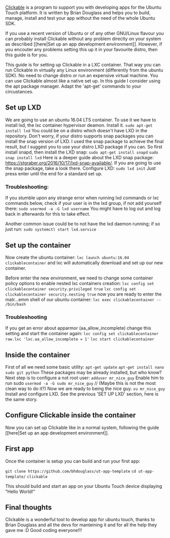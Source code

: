 [Clickable](https://github.com/bhdouglass/clickable) is a program to support you with developing apps for the Ubuntu Touch platform. It is written by Brian Douglass and helps you to build, manage, install and test your app without the need of the whole Ubuntu SDK.

If you use a recent version of Ubuntu or of any other GNU/Linux flavour you can probably install Clickable without any problem directly on your system as described [[here|Set up an app development environment]]. However, if you encouter any problems setting this up it in your favourite distro, then this guide is for you. 

This guide is for setting up Clickable in a LXC container. That way you can run Clickable in virtually any Linux environment (differently from the ubuntu SDK). No need to change distro or run an expensive virtual machine. You can use Clickable almost like a native set up.
In this guide I consider using the apt package manager. Adapt the 'apt-get' commands to your circustances.

## Set up LXD

We are going to use an ubuntu 16.04 LTS container. To use it we have to install lxd, the lxc container hypervisor deamon. Install it.
`sudo apt-get install lxd`
You could be on a distro which doesn't have LXD in the repository. Don't worry, if your distro supports snap packages you can install the snap version of LXD.
I used the snap package to achieve the final result, but I suggest you to use your distro LXD package if you can. So first install snapd, then install the LXD snap:
`sudo apt-get install snapd`
`sudo snap install lxd`
Here is a deeper guide about the LXD snap package: https://stgraber.org/2016/10/17/lxd-snap-available/. If you are going to use the snap package, take a look there.
Configure LXD:
`sudo lxd init`
Just press enter until the end for a standard set up.

### Troubleshooting:
If you stumble upon any strange error when running lxd commands or lxc commands below, check if your user is in the lxd group, if not add yourself there:
`sudo usermod -a -G lxd username`
You might have to log out and log back in afterwards for this to take effect.

Another common issue could be to not have the lxd daemon running; if so just run:
`sudo systemctl start lxd.service`

## Set up the container

Now create the ubuntu container:
`lxc launch ubuntu:16.04 clickablecontainer`
and lxc will automatically download and set up our new container.

Before enter the new environment, we need to change some container policy options to enable nested lxc containers creation:
`lxc config set clickablecontainer security.privileged true`
`lxc config set clickablecontainer security.nesting true`
now you are ready to enter the matr...emm shell of our ubuntu container:
`lxc exec clickablecontainer -- /bin/bash`

### Troubleshooting
If you get an error about apparmor (aa_allow_incomplete) change this setting and start the container again:
`lxc config set clickablecontainer raw.lxc 'lxc.aa_allow_incomplete = 1'`
`lxc start clickablecontainer`


## Inside the container

First of all we need some basic utility:
`apt-get update`
`apt-get install nano sudo git python`
These packages may be already installed, but who know?
Next step is to configure a not root user:
`adduser mr_nice_guy`
Enable him to run sudo
`usermod -a -G sudo mr_nice_guy` // (Maybe this is not the most clean way to do it?)
Now we are ready to being the nice guy.
`su mr_nice_guy`
Install and configure LXD. See the previous 'SET UP LXD' section, here is the same story.

## Configure Clickable inside the container

Now you can set up Clickable like in a normal system, following the guide [[here|Set up an app development environment]].

## First app
Once the container is setup you can build and run your first app:

`git clone https://github.com/bhdouglass/ut-app-template`
`cd ut-app-template/`
`clickable`

This should build and start an app on your Ubuntu Touch device displaying "Hello World!"

## Final thoughts

Clickable is a wonderful tool to develop app for ubuntu touch, thanks to Brian Douglass and all the devs for manteining it and for all the help they gave me :D
Good coding everyone!!!